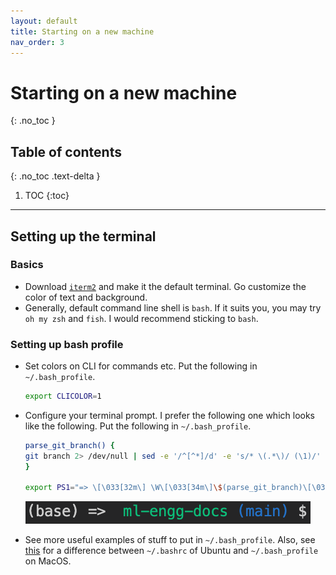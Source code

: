 ```yaml
---
layout: default
title: Starting on a new machine
nav_order: 3
---
```


# Starting on a new machine
{: .no_toc }

## Table of contents
{: .no_toc .text-delta }

1. TOC
{:toc}

---

## Setting up the terminal

### Basics

* Download [`iterm2`](https://iterm2.com/) and make it the default terminal. Go customize the color of text and background.
* Generally, default command line shell is `bash`. If it suits you, you may try `oh my zsh` and `fish`. I would recommend sticking to `bash`.

### Setting up bash profile

* Set colors on CLI for commands etc. Put the following in `~/.bash_profile`.
  ```bash
  export CLICOLOR=1
  ```

* Configure your terminal prompt. I prefer the following one which looks like the following. Put the following in `~/.bash_profile`. 

  ```bash
  parse_git_branch() {
  git branch 2> /dev/null | sed -e '/^[^*]/d' -e 's/* \(.*\)/ (\1)/'
  }
  
  export PS1="=> \[\033[32m\] \W\[\033[34m\]\$(parse_git_branch)\[\033[00m\] $ "
  ```

<p align="center">
  <img src="assets/prompt.png" />
</p>


* See more useful examples of stuff to put in `~/.bash_profile`. Also, see [this](https://joshstaiger.org/archives/2005/07/bash_profile_vs.html) for a difference between `~/.bashrc` of Ubuntu and `~/.bash_profile` on MacOS.


